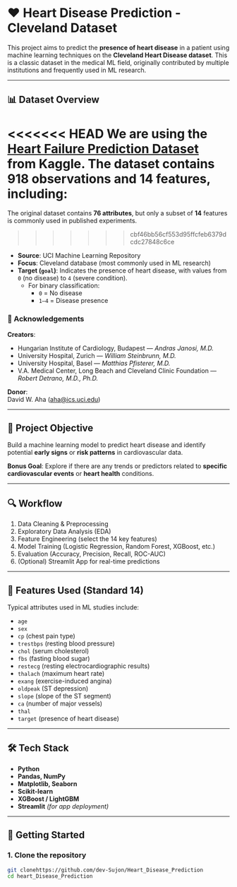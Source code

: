 # ❤️ Heart Disease Prediction - Cleveland Dataset

This project aims to predict the **presence of heart disease** in a patient using machine learning techniques on the **Cleveland Heart Disease dataset**. This is a classic dataset in the medical ML field, originally contributed by multiple institutions and frequently used in ML research.

---

## 📊 Dataset Overview

<<<<<<< HEAD
We are using the [Heart Failure Prediction Dataset](https://www.kaggle.com/datasets/data855/heart-disease) from Kaggle. The dataset contains 918 observations and 14 features, including:
=======
The original dataset contains **76 attributes**, but only a subset of **14** features is commonly used in published experiments.
>>>>>>> cbf46bb56cf553d95ffcfeb6379dcdc27848c6ce

- **Source**: UCI Machine Learning Repository
- **Focus**: Cleveland database (most commonly used in ML research)
- **Target (`goal`)**: Indicates the presence of heart disease, with values from `0` (no disease) to `4` (severe condition).
    - For binary classification:
      - `0` = No disease
      - `1–4` = Disease presence

### 🏥 Acknowledgements

**Creators**:
- Hungarian Institute of Cardiology, Budapest — *Andras Janosi, M.D.*
- University Hospital, Zurich — *William Steinbrunn, M.D.*
- University Hospital, Basel — *Matthias Pfisterer, M.D.*
- V.A. Medical Center, Long Beach and Cleveland Clinic Foundation — *Robert Detrano, M.D., Ph.D.*

**Donor**:  
David W. Aha ([aha@ics.uci.edu](mailto:aha@ics.uci.edu))

---

## 🎯 Project Objective

Build a machine learning model to predict heart disease and identify potential **early signs** or **risk patterns** in cardiovascular data.

**Bonus Goal**: Explore if there are any trends or predictors related to **specific cardiovascular events** or **heart health** conditions.

---

## 🔍 Workflow

1. Data Cleaning & Preprocessing
2. Exploratory Data Analysis (EDA)
3. Feature Engineering (select the 14 key features)
4. Model Training (Logistic Regression, Random Forest, XGBoost, etc.)
5. Evaluation (Accuracy, Precision, Recall, ROC-AUC)
6. (Optional) Streamlit App for real-time predictions

---

## 📂 Features Used (Standard 14)

Typical attributes used in ML studies include:

- `age`
- `sex`
- `cp` (chest pain type)
- `trestbps` (resting blood pressure)
- `chol` (serum cholesterol)
- `fbs` (fasting blood sugar)
- `restecg` (resting electrocardiographic results)
- `thalach` (maximum heart rate)
- `exang` (exercise-induced angina)
- `oldpeak` (ST depression)
- `slope` (slope of the ST segment)
- `ca` (number of major vessels)
- `thal`
- `target` (presence of heart disease)

---

## 🛠 Tech Stack

- **Python**
- **Pandas, NumPy**
- **Matplotlib, Seaborn**
- **Scikit-learn**
- **XGBoost / LightGBM**
- **Streamlit** *(for app deployment)*

---

## 🚀 Getting Started

### 1. Clone the repository

```bash
git clonehttps://github.com/dev-Sujon/Heart_Disease_Prediction
cd heart_Disease_Prediction
